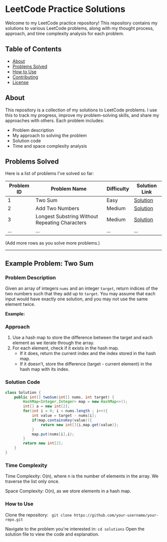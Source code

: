 # LeetCode Practice Solutions

Welcome to my LeetCode practice repository! This repository contains my solutions to various LeetCode problems, along with my thought process, approach, and time complexity analysis for each problem.

## Table of Contents
- [About](#about)
- [Problems Solved](#problems-solved)
- [How to Use](#how-to-use)
- [Contributing](#contributing)
- [License](#license)

## About
This repository is a collection of my solutions to LeetCode problems. I use this to track my progress, improve my problem-solving skills, and share my approaches with others. Each problem includes:
- Problem description
- My approach to solving the problem
- Solution code
- Time and space complexity analysis

## Problems Solved
Here is a list of problems I've solved so far:

| Problem ID | Problem Name | Difficulty | Solution Link |
|------------|--------------|------------|---------------|
| 1          | Two Sum      | Easy       | [Solution](https://github.com/mopurisampathkumar/LEETCODE-PRACTICE-PROBLEMS/blob/main/1-two-sum/two-sum.java) |
| 2          | Add Two Numbers | Medium | [Solution](./solutions/add-two-numbers.md) |
| 3          | Longest Substring Without Repeating Characters | Medium | [Solution](./solutions/longest-substring.md) |
| ...        | ...          | ...        | ...           |

(Add more rows as you solve more problems.)

---

## Example Problem: Two Sum

### Problem Description
Given an array of integers `nums` and an integer `target`, return indices of the two numbers such that they add up to `target`. You may assume that each input would have exactly one solution, and you may not use the same element twice.

**Example:**

### Approach
1. Use a hash map to store the difference between the target and each element as we iterate through the array.
2. For each element, check if it exists in the hash map.
   - If it does, return the current index and the index stored in the hash map.
   - If it doesn't, store the difference (target - current element) in the hash map with its index.

### Solution Code
```java
class Solution {
    public int[] twoSum(int[] nums, int target) {
        HashMap<Integer,Integer> map = new HashMap<>();
        int[] a = new int[2];
        for(int i = 0; i < nums.length ; i++){
            int value = target - nums[i];
            if(map.containsKey(value)){
                return new int[]{i,map.get(value)};
            }
            map.put(nums[i],i);
        }
        return new int[2];
    }
}
```
### Time Complexity
Time Complexity: O(n), where n is the number of elements in the array. We traverse the list only once.

Space Complexity: O(n), as we store elements in a hash map.

### How to Use
Clone the repository:
``` git clone https://github.com/your-username/your-repo.git```

Navigate to the problem you're interested in:
``` cd solutions ```
Open the solution file to view the code and explanation.
